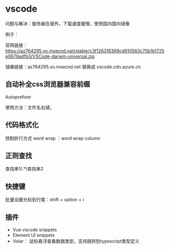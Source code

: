# vscode

问题与解决：服务器在墙外，下载速度缓慢，使用国内国内镜像

例子：

官网链接：https://az764295.vo.msecnd.net/stable/c3f126316369cd610563c75b1b1725e0679adfb3/VSCode-darwin-universal.zip

镜像链接：az764295.vo.msecnd.net 替换成 vscode.cdn.azure.cn

## 自动补全css浏览器兼容前缀

Autoprefixer

使用方法：文件名右键。

## 代码格式化

控制折行方式 word wrap ：word wrap column

## 正则查找

查找串1(.*)查找串2

## 快捷键

批量设置光标到行尾：shift + option + i

## 插件

- Vue vscode snippets
- Element UI snippets
- Volar： 鼠标悬浮查看数据类型，支持跳转到typescript类型定义

